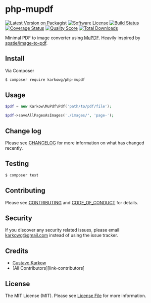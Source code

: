 # php-mupdf

[![Latest Version on Packagist][ico-version]][link-packagist]
[![Software License][ico-license]](LICENSE.md)
[![Build Status][ico-travis]][link-travis]
[![Coverage Status][ico-scrutinizer]][link-scrutinizer]
[![Quality Score][ico-code-quality]][link-code-quality]
[![Total Downloads][ico-downloads]][link-downloads]

Minimal PDF to image converter using [MuPDF](https://mupdf.com/docs/mutool.html). Heavily inspired by [spatie/image-to-pdf](https://github.com/spatie/pdf-to-image).

## Install

Via Composer

``` bash
$ composer require karkowg/php-mupdf
```

## Usage

``` php
$pdf = new Karkow\MuPdf\Pdf('path/to/pdf/file');

$pdf->saveAllPagesAsImages('./images/', 'page-');
```

## Change log

Please see [CHANGELOG](CHANGELOG.md) for more information on what has changed recently.

## Testing

``` bash
$ composer test
```

## Contributing

Please see [CONTRIBUTING](CONTRIBUTING.md) and [CODE_OF_CONDUCT](CODE_OF_CONDUCT.md) for details.

## Security

If you discover any security related issues, please email karkowg@gmail.com instead of using the issue tracker.

## Credits

- [Gustavo Karkow][link-author]
- [All Contributors][link-contributors]

## License

The MIT License (MIT). Please see [License File](LICENSE.md) for more information.

[ico-version]: https://img.shields.io/packagist/v/karkowg/php-mupdf.svg?style=flat-square
[ico-license]: https://img.shields.io/badge/license-MIT-brightgreen.svg?style=flat-square
[ico-travis]: https://img.shields.io/travis/karkowg/php-mupdf/master.svg?style=flat-square
[ico-scrutinizer]: https://img.shields.io/scrutinizer/coverage/g/karkowg/php-mupdf.svg?style=flat-square
[ico-code-quality]: https://img.shields.io/scrutinizer/g/karkowg/php-mupdf.svg?style=flat-square
[ico-downloads]: https://img.shields.io/packagist/dt/karkowg/php-mupdf.svg?style=flat-square

[link-packagist]: https://packagist.org/packages/karkowg/php-mupdf
[link-travis]: https://travis-ci.org/karkowg/php-mupdf
[link-scrutinizer]: https://scrutinizer-ci.com/g/karkowg/php-mupdf/code-structure
[link-code-quality]: https://scrutinizer-ci.com/g/karkowg/php-mupdf
[link-downloads]: https://packagist.org/packages/karkowg/php-mupdf
[link-author]: https://github.com/karkowg
